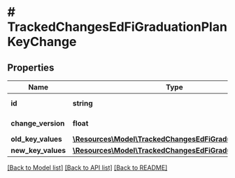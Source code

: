 # # TrackedChangesEdFiGraduationPlanKeyChange

## Properties

Name | Type | Description | Notes
------------ | ------------- | ------------- | -------------
**id** | **string** | Resource identifier | [optional]
**change_version** | **float** | Change version | [optional]
**old_key_values** | [**\Resources\Model\TrackedChangesEdFiGraduationPlanKey**](TrackedChangesEdFiGraduationPlanKey.md) |  | [optional]
**new_key_values** | [**\Resources\Model\TrackedChangesEdFiGraduationPlanKey**](TrackedChangesEdFiGraduationPlanKey.md) |  | [optional]

[[Back to Model list]](../../README.md#models) [[Back to API list]](../../README.md#endpoints) [[Back to README]](../../README.md)
